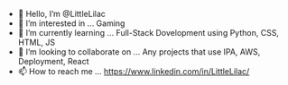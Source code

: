 - 👋 Hello, I’m @LittleLilac
- 👀 I’m interested in ... Gaming
- 🌱 I’m currently learning ... Full-Stack Dovelopment using Python, CSS, HTML, JS
- 💞️ I’m looking to collaborate on ... Any projects that use IPA, AWS, Deployment, React
- 📫 How to reach me ... https://www.linkedin.com/in/LittleLilac/

<!---
LittleLilac/LittleLilac is a ✨ special ✨ repository because its `README.md` (this file) appears on your GitHub profile.
You can click the Preview link to take a look at your changes.
--->
